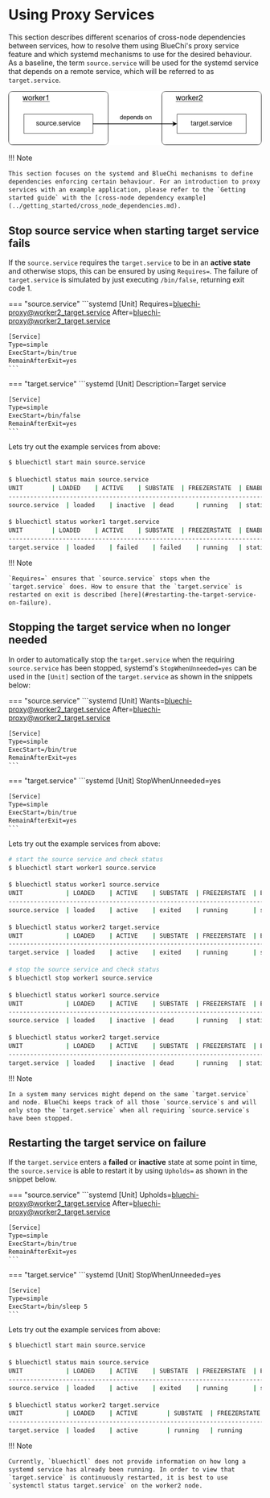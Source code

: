 <!-- markdownlint-disable-file MD010 MD013 MD014 MD024 MD046 -->
# Using Proxy Services

This section describes different scenarios of cross-node dependencies between services, how to resolve them using BlueChi's proxy service feature and which systemd mechanisms to use for the desired behaviour. As a baseline, the term `source.service` will be used for the systemd service that depends on a remote service, which will be referred to as `target.service`.

![Using Proxy Services](../img/bluechi_using_proxy_services.png)

!!! Note

    This section focuses on the systemd and BlueChi mechanisms to define dependencies enforcing certain behaviour. For an introduction to proxy services with an example application, please refer to the `Getting started guide` with the [cross-node dependency example](../getting_started/cross_node_dependencies.md). 

## Stop source service when starting target service fails

If the `source.service` requires the `target.service` to be in an **active state** and otherwise stops, this can be ensured by using `Requires=`. The failure of `target.service` is simulated by just executing `/bin/false`, returning exit code 1.

=== "source.service"
    ```systemd
    [Unit]
    Requires=bluechi-proxy@worker2_target.service
    After=bluechi-proxy@worker2_target.service

    [Service]
    Type=simple
    ExecStart=/bin/true
    RemainAfterExit=yes
    ```

=== "target.service"
    ```systemd
    [Unit]
    Description=Target service

    [Service]
    Type=simple
    ExecStart=/bin/false
    RemainAfterExit=yes
    ```

Lets try out the example services from above:

```bash
$ bluechictl start main source.service

$ bluechictl status main source.service
UNIT		| LOADED	| ACTIVE	| SUBSTATE	| FREEZERSTATE	| ENABLED	|
------------------------------------------------------------------------------------------------
source.service	| loaded	| inactive	| dead		| running	| static	|

$ bluechictl status worker1 target.service
UNIT		| LOADED	| ACTIVE	| SUBSTATE	| FREEZERSTATE	| ENABLED	|
------------------------------------------------------------------------------------------------
target.service	| loaded	| failed	| failed	| running	| static	|

```

!!! Note

    `Requires=` ensures that `source.service` stops when the `target.service` does. How to ensure that the `target.service` is restarted on exit is described [here](#restarting-the-target-service-on-failure).

## Stopping the target service when no longer needed

In order to automatically stop the `target.service` when the requiring `source.service` has been stopped, systemd's `StopWhenUnneeded=yes` can be used in the `[Unit]` section of the `target.service` as shown in the snippets below:

=== "source.service"
    ```systemd
    [Unit]
    Wants=bluechi-proxy@worker2_target.service
    After=bluechi-proxy@worker2_target.service

    [Service]
    Type=simple
    ExecStart=/bin/true
    RemainAfterExit=yes
    ```

=== "target.service"
    ```systemd
    [Unit]
    StopWhenUnneeded=yes

    [Service]
    Type=simple
    ExecStart=/bin/true
    RemainAfterExit=yes
    ```

Lets try out the example services from above:

```bash
# start the source service and check status
$ bluechictl start worker1 source.service

$ bluechictl status worker1 source.service
UNIT			| LOADED	| ACTIVE	| SUBSTATE	| FREEZERSTATE	| ENABLED	|
---------------------------------------------------------------------------------
source.service	| loaded	| active	| exited	| running	    | static	|

$ bluechictl status worker2 target.service
UNIT			| LOADED	| ACTIVE	| SUBSTATE	| FREEZERSTATE	| ENABLED	|
---------------------------------------------------------------------------------
target.service	| loaded	| active	| exited	| running	    | static	|

# stop the source service and check status
$ bluechictl stop worker1 source.service

$ bluechictl status worker1 source.service
UNIT			| LOADED	| ACTIVE	| SUBSTATE	| FREEZERSTATE	| ENABLED	|
---------------------------------------------------------------------------------
source.service	| loaded	| inactive	| dead		| running	| static	    |

$ bluechictl status worker2 target.service
UNIT			| LOADED	| ACTIVE	| SUBSTATE	| FREEZERSTATE	| ENABLED	|
---------------------------------------------------------------------------------
target.service	| loaded	| inactive	| dead		| running	| static	    |
```

!!! Note

    In a system many services might depend on the same `target.service` and node. BlueChi keeps track of all those `source.service`s and will only stop the `target.service` when all requiring `source.service`s have been stopped.

## Restarting the target service on failure

If the `target.service` enters a **failed** or **inactive** state at some point in time, the `source.service` is able to restart it by using `Upholds=` as shown in the snippet below.

=== "source.service"
    ```systemd
    [Unit]
    Upholds=bluechi-proxy@worker2_target.service
    After=bluechi-proxy@worker2_target.service

    [Service]
    Type=simple
    ExecStart=/bin/true
    RemainAfterExit=yes
    ```

=== "target.service"
    ```systemd
    [Unit]
    StopWhenUnneeded=yes

    [Service]
    Type=simple
    ExecStart=/bin/sleep 5
    ```

Lets try out the example services from above:

```bash
$ bluechictl start main source.service

$ bluechictl status main source.service
UNIT		    | LOADED	| ACTIVE	| SUBSTATE	| FREEZERSTATE	| ENABLED	|
---------------------------------------------------------------------------------
source.service	| loaded	| active	| exited	| running	    | static	|

$ bluechictl status worker2 target.service
UNIT		    | LOADED	| ACTIVE	    | SUBSTATE	| FREEZERSTATE	| ENABLED	|
-------------------------------------------------------------------------------------
target.service	| loaded	| active	    | running	| running	    | static	|
```

!!! Note

    Currently, `bluechictl` does not provide information on how long a systemd service has already been running. In order to view that `target.service` is continuously restarted, it is best to use `systemctl status target.service` on the worker2 node.
